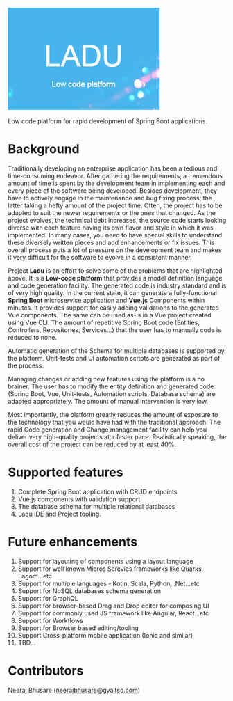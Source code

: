 ![Ladu](https://github.com/gyaltso/Ladu/blob/main/logo/ladu.png)

Low code platform for rapid development of Spring Boot applications.

# Background
Traditionally developing an enterprise application has been a tedious and time-consuming endeavor. After gathering the requirements, a tremendous amount of time is spent by the development team in implementing each and every piece of the software being developed. Besides development, they have to actively engage in the maintenance and bug fixing process; the latter taking a hefty amount of the project time. Often, the project has to be adapted to suit the newer requirements or the ones that changed. As the project evolves, the technical debt increases, the source code starts looking diverse with each feature having its own flavor and style in which it was implemented. In many cases, you need to have special skills to understand these diversely written pieces and add enhancements or fix issues. This overall process puts a lot of pressure on the development team and makes it very difficult for the software to evolve in a consistent manner. 

Project **Ladu** is an effort to solve some of the problems that are highlighted above. It is a **Low-code platform** that provides a model definition language and code generation facility. The generated code is industry standard and is of very high quality. In the current state, it can generate a fully-functional **Spring Boot** microservice application and **Vue.js** Components within minutes. It provides support for easily adding validations to the generated Vue components. The same can be used as-is in a Vue project created using Vue CLI. The amount of repetitive Spring Boot code (Entities, Controllers, Repositories, Services...) that the user has to manually code is reduced to none. 

Automatic generation of the Schema for multiple databases is supported by the platform. Unit-tests and UI automation scripts are generated as part of the process. 

Managing changes or adding new features using the platform is a no brainer. The user has to modify the entity definition and generated code (Spring Boot, Vue, Unit-tests, Automation scripts, Database schema) are adapted appropriately. The amount of manual intervention is very low.

Most importantly, the platform greatly reduces the amount of exposure to the technology that you would have had with the traditional approach. The rapid Code generation and Change management facility can help you deliver very high-quality projects at a faster pace. Realistically speaking, the overall cost of the project can be reduced by at least 40%.

# Supported features
1. Complete Spring Boot application with CRUD endpoints
2. Vue.js components with validation support
3. The database schema for multiple relational databases
4. Ladu IDE and Project tooling.

# Future enhancements
1. Support for layouting of components using a layout language
2. Support for well known Micros Sercvies frameworks like  Quarks, Lagom...etc
3. Support for multiple languages - Kotin, Scala, Python, .Net...etc
4. Support for NoSQL databases schema generation
5. Support for GraphQL
6. Support for browser-based Drag and Drop editor for composing UI 
7. Support for commonly used JS framework like Angular, React...etc
8. Support for Workflows
9. Support for Browser based editing/tooling
10. Support Cross-platform mobile application (Ionic and similar)
11. TBD...

# Contributors
Neeraj Bhusare (neerajbhusare@gyaltso.com)

